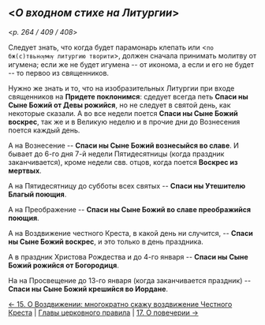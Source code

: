 ## <*О входном стихе на Литургии*> 

<*p. 264 / 409 / 408*>

Следует знать, что когда будет парамонарь клепать или <`по бж(с)твьнѹмѹ литургию творити`>, 
должен сначала принимать молитву от игумена; если же не будет игумена -- от иконома, а если и его 
не будет -- то первоо из священников.

Нужно же знать и то, что на изобразительных Литургии при входе священников на **Придете поклонимся**: 
сдедует всегда петь **Спаси ны Сыне Божий от Девы рожийся**, но не следует в святой день, 
как некоторые сказали. А во все недели поется **Спаси ны Сыне Божий воскрес**, так же и в Великую 
неделю и в прочие дни до Вознесения поется каждый день. 

А на Вознесение -- **Спаси ны Сыне Божий вознесыйся во славе**. И бывает до 6-го дня 7-й недели 
Пятидесятницы (когда праздник заканчивается), кроме недели свв. отцов, когда поется **Воскрес из 
мертвых**. 

А на Пятидесятницу до субботы всех святых -- **Спаси ны Утешителю Благый поющия**. 

А на Преображение -- **Спаси ны Сыне Божий во славе преображийся поющия**. 

А на Воздвижение честного Креста, в какой день ни случится, -- **Спаси ны Сыне Божий воскрес**, 
и это только в день праздника.

А в праздник Христова Рождества и до 4-го января -- **Спаси ны Сыне Божий рожийся от Богородиця**. 

На на Просвещение до 13-го января (когда заканчивается праздник) -- **Спаси ны Сыне Божий крешийся 
во Иордане**.

[← 15. О Воздвижении: многократно скажу воздвижение Честного Креста](15.md)
| [Главы церковного правила](README.md) 
| [17. О повечерии →](17.md)
